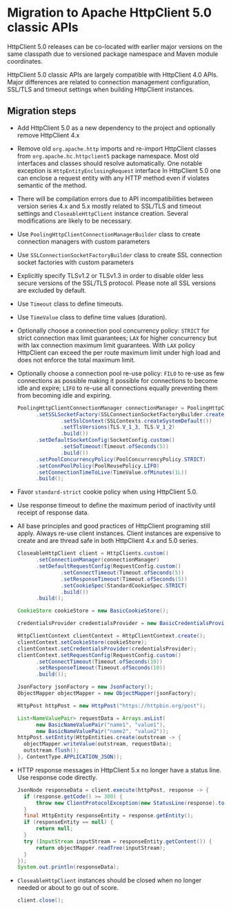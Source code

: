 # Migration to Apache HttpClient 5.0 classic APIs

HttpClient 5.0 releases can be co-located with earlier major versions on the same classpath due to versioned package
namespace and Maven module coordinates.

HttpClient 5.0 classic APIs are largely compatible with HttpClient 4.0 APIs. Major differences are related to connection
management configuration, SSL/TLS and timeout settings when building HttpClient instances.

## Migration steps

-  Add HttpClient 5.0 as a new dependency to the project and optionally remove HttpClient 4.x

-  Remove old `org.apache.http` imports and re-import HttpClient classes from
   `org.apache.hc.httpclient5` package namespace. Most old interfaces and classes should resolve automatically. One
   notable exception is `HttpEntityEnclosingRequest` interface In HttpClient 5.0 one can enclose a request entity with
   any HTTP method even if violates semantic of the method.

-  There will be compilation errors due to API incompatibilities between version series 4.x and 5.x mostly related to
   SSL/TLS and timeout settings and `CloseableHttpClient` instance creation. Several modifications are likely to be
   necessary.

-  Use `PoolingHttpClientConnectionManagerBuilder` class to create connection managers with custom parameters

-  Use `SSLConnectionSocketFactoryBuilder` class to create SSL connection socket factories with custom parameters

-  Explicitly specify TLSv1.2 or TLSv1.3 in order to disable older less secure versions of the SSL/TLS protocol. Please note
   all SSL versions are excluded by default.

-  Use `Timeout` class to define timeouts.

-  Use `TimeValue` class to define time values (duration).

-  Optionally choose a connection pool concurrency policy: `STRICT` for strict connection max limit guarantees; `LAX`
   for higher concurrency but with lax connection maximum limit guarantees. With `LAX` policy HttpClient can exceed the
   per route maximum limit under high load and does not enforce the total maximum limit.

-  Optionally choose a connection pool re-use policy: `FILO` to re-use as few connections as possible making it possible
   for connections to become idle and expire; `LIFO` to re-use all connections equally preventing them from becoming
   idle and expiring.

   ```java
   PoolingHttpClientConnectionManager connectionManager = PoolingHttpClientConnectionManagerBuilder.create()
         .setSSLSocketFactory(SSLConnectionSocketFactoryBuilder.create()
                 .setSslContext(SSLContexts.createSystemDefault())
                 .setTlsVersions(TLS.V_1_3, TLS.V_1_2)
                 .build())
         .setDefaultSocketConfig(SocketConfig.custom()
                 .setSoTimeout(Timeout.ofSeconds(5))
                 .build())
         .setPoolConcurrencyPolicy(PoolConcurrencyPolicy.STRICT)
         .setConnPoolPolicy(PoolReusePolicy.LIFO)
         .setConnectionTimeToLive(TimeValue.ofMinutes(1L))
         .build();
   ```

-  Favor `standard-strict` cookie policy when using HttpClient 5.0.

-  Use response timeout to define the maximum period of inactivity until receipt of response data.

-  All base principles and good practices of HttpClient programing still apply. Always re-use client instances. Client
   instances are expensive to create and are thread safe in both HttpClient 4.x and 5.0 series.

   ```java
   CloseableHttpClient client = HttpClients.custom()
         .setConnectionManager(connectionManager)
         .setDefaultRequestConfig(RequestConfig.custom()
                 .setConnectTimeout(Timeout.ofSeconds(5))
                 .setResponseTimeout(Timeout.ofSeconds(5))
                 .setCookieSpec(StandardCookieSpec.STRICT)
                 .build())
         .build();
   
   CookieStore cookieStore = new BasicCookieStore();
   
   CredentialsProvider credentialsProvider = new BasicCredentialsProvider();
   
   HttpClientContext clientContext = HttpClientContext.create();
   clientContext.setCookieStore(cookieStore);
   clientContext.setCredentialsProvider(credentialsProvider);
   clientContext.setRequestConfig(RequestConfig.custom()
         .setConnectTimeout(Timeout.ofSeconds(10))
         .setResponseTimeout(Timeout.ofSeconds(10))
         .build());
   
   JsonFactory jsonFactory = new JsonFactory();
   ObjectMapper objectMapper = new ObjectMapper(jsonFactory);
   
   HttpPost httpPost = new HttpPost("https://httpbin.org/post");
   
   List<NameValuePair> requestData = Arrays.asList(
         new BasicNameValuePair("name1", "value1"),
         new BasicNameValuePair("name2", "value2"));
   httpPost.setEntity(HttpEntities.create(outstream -> {
     objectMapper.writeValue(outstream, requestData);
     outstream.flush();
   }, ContentType.APPLICATION_JSON));
   ```

-  HTTP response messages in HttpClient 5.x no longer have a status line. Use response code directly.

   ```java
   JsonNode responseData = client.execute(httpPost, response -> {
     if (response.getCode() >= 300) {
         throw new ClientProtocolException(new StatusLine(response).toString());
     }
     final HttpEntity responseEntity = response.getEntity();
     if (responseEntity == null) {
         return null;
     }
     try (InputStream inputStream = responseEntity.getContent()) {
         return objectMapper.readTree(inputStream);
     }
   });
   System.out.println(responseData);
   ```

-  `CloseableHttpClient` instances should be closed when no longer needed or about to go out of score.

   ```java
   client.close();
   ```
